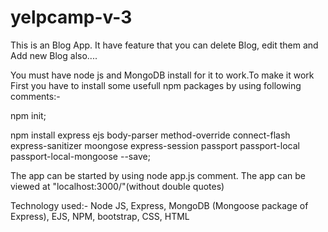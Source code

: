 # yelpcamp-v-3
This is an Blog App. It have feature that you can delete Blog, edit them and Add new Blog also....  
 
You must have node js and MongoDB install for it to work.To make it work First you have to install some usefull npm packages by using following comments:- 
 
npm init; 
 
npm install express ejs body-parser method-override connect-flash express-sanitizer moongose express-session passport passport-local passport-local-mongoose --save; 
  
The app can be started by using node app.js comment. 
The app can be viewed at "localhost:3000/"(without double quotes) 

Technology used:-
Node JS, 
Express, 
MongoDB (Mongoose package of Express), 
EJS, 
NPM, 
bootstrap, 
CSS, 
HTML 

